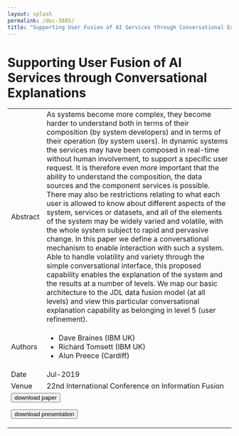 ```yaml
---
layout: splash
permalink: /doc-3885/
title: "Supporting User Fusion of AI Services through Conversational Explanations"
---
```


# Supporting User Fusion of AI Services through Conversational Explanations

<table>
    <tbody>
    <tr>
        <td>Abstract</td>
        <td>As systems become more complex, they become harder to understand both in terms of their composition (by system developers) and in terms of their operation (by system users). In dynamic systems the services may have been composed in real-time without human involvement, to support a specific user request. It is therefore even more important that the ability to understand the composition, the data sources and the component services is possible. There may also be restrictions relating to what each user is allowed to know about different aspects of the system, services or datasets, and all of the elements of the system may be widely varied and volatile, with the whole system subject to rapid and pervasive change. In this paper we define a conversational mechanism to enable interaction with such a system. Able to handle volatility and variety through the simple conversational interface, this proposed capability enables the explanation of the system and the results at a number of levels. We map our basic architecture to the JDL data fusion model (at all levels) and view this particular conversational explanation capability as belonging in level 5 (user refinement).</td>
    </tr>
    <tr>
        <td>Authors</td>
        <td>
            <ul>
                <li>Dave Braines (IBM UK)</li>
                <li>Richard Tomsett (IBM UK)</li>
                <li>Alun Preece (Cardiff)</li>
            </ul>
        </td>
    </tr>
    <tr>
        <td>Date</td>
        <td>Jul-2019</td>
    </tr>
    <tr>
        <td>Venue</td>
        <td>22nd International Conference on Information Fusion</td>
    </tr>
        <tr>
            <td colspan="2">
                <form method="get" action="https://ibm.box.com/v/doc-3885-paper">
                    <button type="submit">download paper</button>
                </form>
                <form method="get" action="https://ibm.box.com/v/doc-3885-slides">
                    <button type="submit">download presentation</button>
                </form>
            </td>
        </tr>
    </tbody>
</table>
